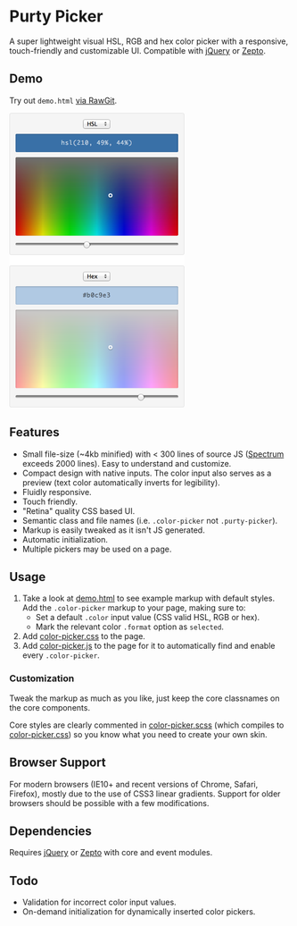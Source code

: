 # Purty Picker

A super lightweight visual HSL, RGB and hex color picker with a responsive, touch-friendly and customizable UI. Compatible with [jQuery](https://github.com/jquery/jquery) or [Zepto](https://github.com/madrobby/zepto).

## Demo

Try out `demo.html` [via RawGit](http://rawgit.com/jaydenseric/Purty-Picker/master/demo.html).

<img src="screenshots.png" alt="Screenshots of Purty Picker in Safari" width="314" />

## Features

- Small file-size (~4kb minified) with < 300 lines of source JS ([Spectrum](https://github.com/bgrins/spectrum/blob/master/spectrum.js) exceeds 2000 lines). Easy to understand and customize.
- Compact design with native inputs. The color input also serves as a preview (text color automatically inverts for legibility).
- Fluidly responsive.
- Touch friendly.
- "Retina" quality CSS based UI.
- Semantic class and file names (i.e. `.color-picker` not `.purty-picker`).
- Markup is easily tweaked as it isn't JS generated.
- Automatic initialization.
- Multiple pickers may be used on a page.

## Usage

1. Take a look at [demo.html](https://github.com/jaydenseric/purty-picker/blob/master/demo.html) to see example markup with default styles. Add the `.color-picker` markup to your page, making sure to:
    - Set a default `.color` input value (CSS valid HSL, RGB or hex).
    - Mark the relevant color `.format` option as `selected`.
2. Add [color-picker.css](https://github.com/jaydenseric/purty-picker/blob/master/color-picker.css) to the page.
3. Add [color-picker.js](https://github.com/jaydenseric/purty-picker/blob/master/color-picker.js) to the page for it to automatically find and enable every `.color-picker`.

### Customization

Tweak the markup as much as you like, just keep the core classnames on the core components.

Core styles are clearly commented in [color-picker.scss](https://github.com/jaydenseric/purty-picker/blob/master/color-picker.scss) (which compiles to [color-picker.css](https://github.com/jaydenseric/purty-picker/blob/master/color-picker.css)) so you know what you need to create your own skin.

## Browser Support

For modern browsers (IE10+ and recent versions of Chrome, Safari, Firefox), mostly due to the use of CSS3 linear gradients. Support for older browsers should be possible with a few modifications.

## Dependencies

Requires [jQuery](https://github.com/jquery/jquery) or [Zepto](https://github.com/madrobby/zepto) with core and event modules.

## Todo

- Validation for incorrect color input values.
- On-demand initialization for dynamically inserted color pickers.
